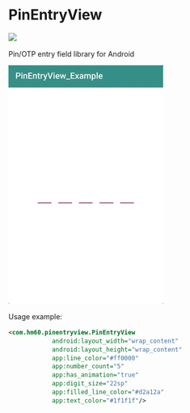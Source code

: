# PinEntryView
[![](https://jitpack.io/v/sma6871/PinEntryView.svg)](https://jitpack.io/#sma6871/PinEntryView)

Pin/OTP entry field library for Android

![](demo.gif)


Usage example:

```xml
<com.hm60.pinentryview.PinEntryView
            android:layout_width="wrap_content"
            android:layout_height="wrap_content"
            app:line_color="#ff0000"
            app:number_count="5"
            app:has_animation="true"
            app:digit_size="22sp"
            app:filled_line_color="#d2a12a"
            app:text_color="#1f1f1f"/>
```
